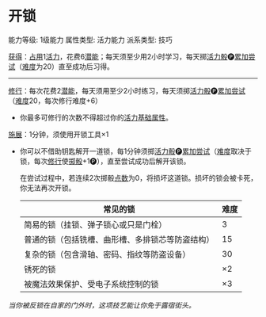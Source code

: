 # 开锁

能力等级: 1级能力
属性类型: 活力能力
派系类型: 技巧

<aside>

[获得](https://www.notion.so/1b3d619a067b8027ba38e2c1caf9d84b?pvs=21)：[占用](https://www.notion.so/1b3d619a067b8028a794de6ceed96ec0?pvs=21)1[活力](https://www.notion.so/1b3d619a067b805391c0d92f6a9c2e06?pvs=21)，花费6[潜能](https://www.notion.so/1b3d619a067b80c2bdb4c721adc30021?pvs=21)；每天须至少用2小时学习，每天掷[活力骰](https://www.notion.so/1b3d619a067b8019a494fecc31aaaafa?pvs=21)🅟[累加尝试](https://www.notion.so/1b3d619a067b803aa44aee27ccd6ce77?pvs=21)（[难度](https://www.notion.so/1b3d619a067b80fbbc95dc0c033f5e3c?pvs=21)为20）直至成功后习得。

---

[修行](https://www.notion.so/1b3d619a067b8027a1ece32be2309cd4?pvs=21)：每次花费2[潜能](https://www.notion.so/1b3d619a067b80c2bdb4c721adc30021?pvs=21)，每天须用至少2小时练习，每天须掷[活力骰](https://www.notion.so/1b3d619a067b8019a494fecc31aaaafa?pvs=21)🅟[累加尝试](https://www.notion.so/1b3d619a067b803aa44aee27ccd6ce77?pvs=21)（[难度](https://www.notion.so/1b3d619a067b80fbbc95dc0c033f5e3c?pvs=21)20，每次修行难度+6）

- 你最多可修行的次数不得超过你的[活力](https://www.notion.so/1b3d619a067b805391c0d92f6a9c2e06?pvs=21)[基础属性](https://www.notion.so/1b3d619a067b809b9942c3034fa32a96?pvs=21)。
</aside>

<aside>

[施展](https://www.notion.so/1b3d619a067b80f38dccf027f026b32f?pvs=21)：1分钟，须使用开锁工具×1

- 你可以不借助钥匙解开一道锁，每1分钟须掷[活力骰](https://www.notion.so/1b3d619a067b8019a494fecc31aaaafa?pvs=21)🅟[累加尝试](https://www.notion.so/1b3d619a067b803aa44aee27ccd6ce77?pvs=21)（[难度](https://www.notion.so/1b3d619a067b80fbbc95dc0c033f5e3c?pvs=21)取决于锁，每次[修行](https://www.notion.so/1b3d619a067b8027a1ece32be2309cd4?pvs=21)使[掷骰](https://www.notion.so/1b3d619a067b80f89c53e38483e535c4?pvs=21)+1🅟），直至尝试成功后解开该锁。
    
    在尝试过程中，若连续2次掷骰[点数](https://www.notion.so/1b3d619a067b806ebe79e7eaae471228?pvs=21)为0，将损坏这道锁。损坏的锁会被卡死，你无法再次开锁。
    
    | 常见的锁 | 难度 |
    | --- | --- |
    | 简易的锁（挂锁、弹子锁心或只是门栓） | 3 |
    | 普通的锁（包括铣槽、曲形槽、多排锁芯等防盗结构） | 15 |
    | 复杂的锁（包含滑轴、密码、指纹等防盗设备） | 30 |
    | 锈死的锁 | ×2 |
    | 被魔法效果保护、受电子系统控制的锁 | ×3 |
</aside>

*当你被反锁在自家的门外时，这项技艺能让你免于露宿街头。*